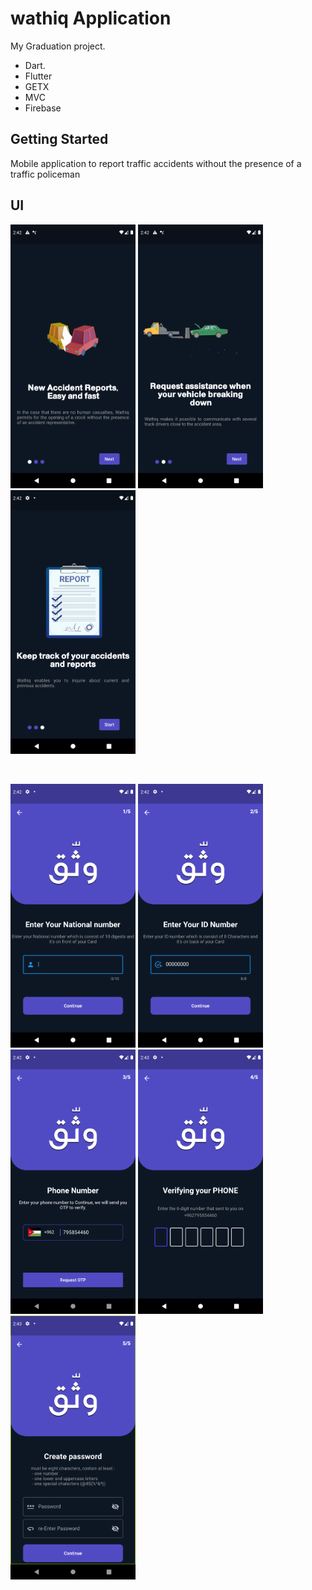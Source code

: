 # wathiq Application

My Graduation project.

- Dart.
- Flutter
- GETX
- MVC
- Firebase

## Getting Started

Mobile application to report traffic accidents without the presence of a traffic policeman

## UI

<img src="pictures/Screenshot_1675986121.png" width="200"> <img src="pictures/Screenshot_1675986127.png" width="200"> <img src="pictures/Screenshot_1675986130.png" width="200">

<br>

<img src="pictures/Screenshot_1675986147.png" width="200"> <img src="pictures/Screenshot_1675986167.png" width="200"> <img src="pictures/Screenshot_1675986180.png" width="200"> <img src="pictures/Screenshot_1675986185.png" width="200"> <img src="pictures/Screenshot_1675986211.png" width="200">

